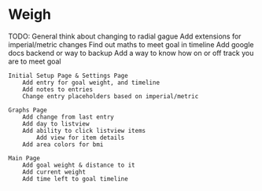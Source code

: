 # Weigh

TODO:
	General
		think about changing to radial gague
		Add extensions for imperial/metric changes
		Find out maths to meet goal in timeline
		Add google docs backend or way to backup
		Add a way to know how on or off track you are to meet goal

	Initial Setup Page & Settings Page
		Add entry for goal weight, and timeline
		Add notes to entries
		Change entry placeholders based on imperial/metric

	Graphs Page
		Add change from last entry
		Add day to listview
		Add ability to click listview items
			Add view for item details
		Add area colors for bmi

	Main Page
		Add goal weight & distance to it
		Add current weight
		Add time left to goal timeline